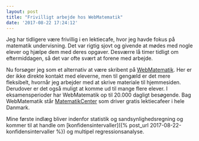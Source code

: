 ```yaml
---
layout: post
title: "Frivilligt arbejde hos WebMatematik"
date: '2017-08-22 17:24:12'
---
```


Jeg har tidligere være frivillig i en lektiecafe, hvor jeg havde fokus på matematik undervisning.
Det var rigtig sjovt og givende at mødes med nogle elever og hjælpe dem med deres opgaver. Desværre lå timer tidligt om eftermiddagen, så det var ofte svært at forene med arbejde.

Nu forsøger jeg som et alternativ at være skribent på [WebMatematik](http://www.webmatematik.dk). Her er der ikke direkte kontakt med eleverne, men til gengæld er det mere fleksibelt, hvornår jeg arbejder med at skrive materiale til hjemmesiden. Derudover er det også muligt at komme ud til mange flere elever. I eksamensperioder har WebMatematik op til 20.000 dagligt besøgende. Bag WebMatematik står [MatematikCenter](http://www.matematikcenter.dk) som driver gratis lektiecafeer i hele Danmark.

Mine første indlæg bliver indenfor statistik og sandsynlighedsregning og kommer til at handle om [konfidensintervaller]({% post_url 2017-08-22-konfidensintervaller %}) og multipel regressionsanalyse.
